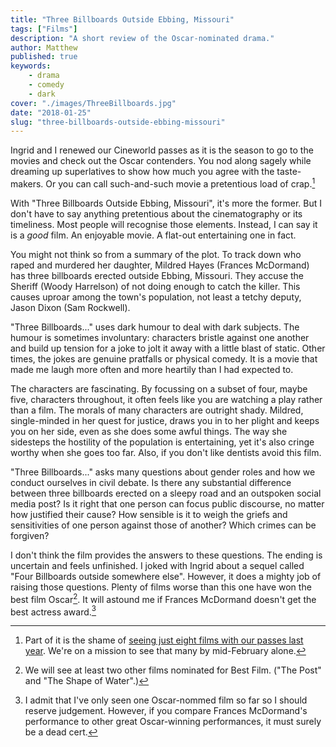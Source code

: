 ```yaml
---
title: "Three Billboards Outside Ebbing, Missouri"
tags: ["Films"]
description: "A short review of the Oscar-nominated drama."
author: Matthew
published: true
keywords:
    - drama
    - comedy
    - dark
cover: "./images/ThreeBillboards.jpg"
date: "2018-01-25"
slug: "three-billboards-outside-ebbing-missouri" 
---
```


Ingrid and I renewed our Cineworld passes as it is the season to go to the movies and check out the Oscar contenders. You nod along sagely while dreaming up superlatives to show how much you agree with the taste-makers. Or you can call such-and-such movie a pretentious load of crap.[^1]

With "Three Billboards Outside Ebbing, Missouri", it's more the former. But I don't have to say anything pretentious about the cinematography or its timeliness. Most people will recognise those elements. Instead, I can say it is a *good* film. An enjoyable movie. A flat-out entertaining one in fact.

You might not think so from a summary of the plot. To track down who raped and murdered her daughter, Mildred Hayes (Frances McDormand) has three billboards erected outside Ebbing, Missouri. They accuse the Sheriff (Woody Harrelson) of not doing enough to catch the killer. This causes uproar among the town's population, not least a tetchy deputy, Jason Dixon (Sam Rockwell).

"Three Billboards..." uses dark humour to deal with dark subjects. The humour is sometimes involuntary: characters bristle against one another and build up tension for a joke to jolt it away with a little blast of static. Other times, the jokes are genuine pratfalls or physical comedy. It is a movie that made me laugh more often and more heartily than I had expected to.

The characters are fascinating. By focussing on a subset of four, maybe five, characters throughout, it often feels like you are watching a play rather than a film. The morals of many characters are outright shady. Mildred, single-minded in her quest for justice, draws you in to her plight and keeps you on her side, even as she does some awful things. The way she sidesteps the hostility of the population is entertaining, yet it's also cringe worthy when she goes too far. Also, if you don't like dentists avoid this film.

"Three Billboards..." asks many questions about gender roles and how we conduct ourselves in civil debate. Is there any substantial difference between three billboards erected on a sleepy road and an outspoken social media post? Is it right that one person can focus public discourse, no matter how justified their cause? How sensible is it to weigh the griefs and sensitivities of one person against those of another? Which crimes can be forgiven?

I don't think the film provides the answers to these questions. The ending is uncertain and feels unfinished. I joked with Ingrid about a sequel called "Four Billboards outside somewhere else". However, it does a mighty job of raising those questions. Plenty of films worse than this one have won the best film Oscar[^2]. It will astound me if Frances McDormand doesn't get the best actress award.[^3]

[^1]: Part of it is the shame of [seeing just eight films with our passes last year](http://sustainabilityingrid.com/ingystravelog/a-year-long-cinema-pass/). We're on a mission to see that many by mid-February alone.
[^2]: We will see at least two other films nominated for Best Film. ("The Post" and "The Shape of Water".)
[^3]: I admit that I've only seen one Oscar-nommed film so far so I should reserve judgement. However, if you compare Frances McDormand's performance to other great Oscar-winning performances, it must surely be a dead cert. 
